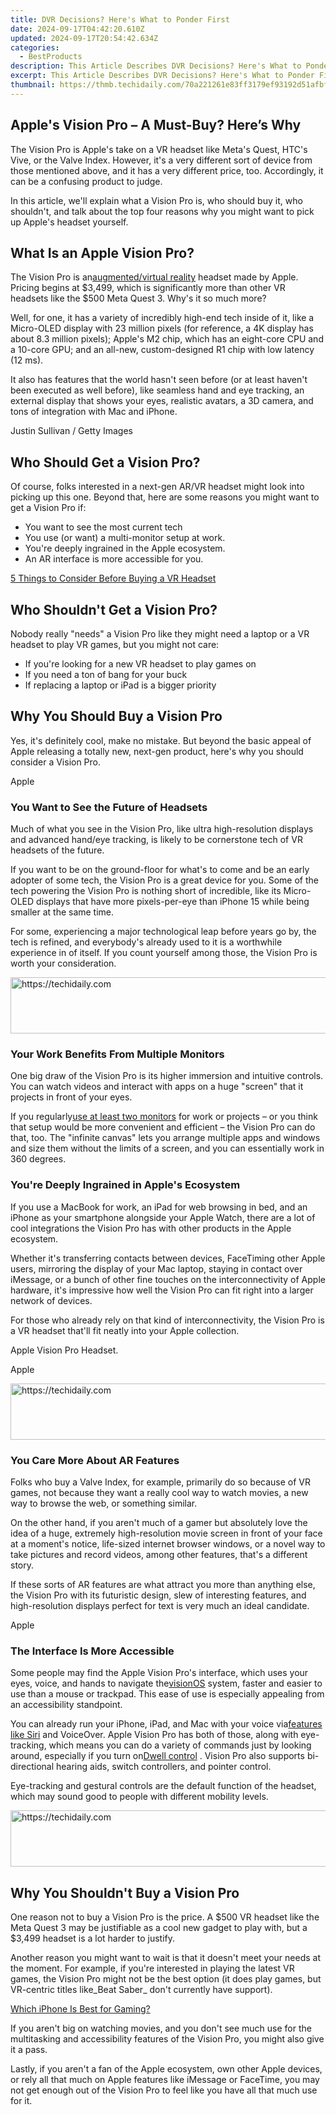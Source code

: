 ```yaml
---
title: DVR Decisions? Here's What to Ponder First
date: 2024-09-17T04:42:20.610Z
updated: 2024-09-17T20:54:42.634Z
categories:
  - BestProducts
description: This Article Describes DVR Decisions? Here's What to Ponder First
excerpt: This Article Describes DVR Decisions? Here's What to Ponder First
thumbnail: https://thmb.techidaily.com/70a221261e83ff3179ef93192d51afbff1f7257579ffa960f9e7a085032e4b04.png
---
```


## Apple's Vision Pro – A Must-Buy? Here’s Why
 The Vision Pro is Apple's take on a VR headset like Meta's Quest, HTC's Vive, or the Valve Index. However, it's a very different sort of device from those mentioned above, and it has a very different price, too. Accordingly, it can be a confusing product to judge.

 In this article, we'll explain what a Vision Pro is, who should buy it, who shouldn't, and talk about the top four reasons why you might want to pick up Apple's headset yourself.

## What Is an Apple Vision Pro?

 The Vision Pro is an[augmented/virtual reality](https://www.lifewire.com/ar-vs-vr-vs-mr-vs-xr-7089737) headset made by Apple. Pricing begins at $3,499, which is significantly more than other VR headsets like the $500 Meta Quest 3\. Why's it so much more?

 Well, for one, it has a variety of incredibly high-end tech inside of it, like a Micro-OLED display with 23 million pixels (for reference, a 4K display has about 8.3 million pixels); Apple's M2 chip, which has an eight-core CPU and a 10-core GPU; and an all-new, custom-designed R1 chip with low latency (12 ms).

 It also has features that the world hasn't seen before (or at least haven't been executed as well before), like seamless hand and eye tracking, an external display that shows your eyes, realistic avatars, a 3D camera, and tons of integration with Mac and iPhone.

Justin Sullivan / Getty Images

## Who Should Get a Vision Pro?

 Of course, folks interested in a next-gen AR/VR headset might look into picking up this one. Beyond that, here are some reasons you might want to get a Vision Pro if:

* You want to see the most current tech
* You use (or want) a multi-monitor setup at work.
* You're deeply ingrained in the Apple ecosystem.
* An AR interface is more accessible for you.

[5 Things to Consider Before Buying a VR Headset](https://www.lifewire.com/5-things-to-consider-before-buying-a-vr-headset-5271867)

## Who Shouldn't Get a Vision Pro?

 Nobody really "needs" a Vision Pro like they might need a laptop or a VR headset to play VR games, but you might not care:

* If you're looking for a new VR headset to play games on
* If you need a ton of bang for your buck
* If replacing a laptop or iPad is a bigger priority

## Why You Should Buy a Vision Pro

 Yes, it's definitely cool, make no mistake. But beyond the basic appeal of Apple releasing a totally new, next-gen product, here's why you should consider a Vision Pro.

Apple

### You Want to See the Future of Headsets

 Much of what you see in the Vision Pro, like ultra high-resolution displays and advanced hand/eye tracking, is likely to be cornerstone tech of VR headsets of the future.

 If you want to be on the ground-floor for what's to come and be an early adopter of some tech, the Vision Pro is a great device for you. Some of the tech powering the Vision Pro is nothing short of incredible, like its Micro-OLED displays that have more pixels-per-eye than iPhone 15 while being smaller at the same time.

 For some, experiencing a major technological leap before years go by, the tech is refined, and everybody's already used to it is a worthwhile experience in of itself. If you count yourself among those, the Vision Pro is worth your consideration.

<!-- affiliate ads begin -->
<a href="https://aligracehair.sjv.io/c/5597632/1896510/19272" target="_top" id="1896510">
  <img src="//a.impactradius-go.com/display-ad/19272-1896510" border="0" alt="https://techidaily.com" width="728" height="90"/>
</a>
<img height="0" width="0" src="https://aligracehair.sjv.io/i/5597632/1896510/19272" style="position:absolute;visibility:hidden;" border="0" />
<!-- affiliate ads end -->

### Your Work Benefits From Multiple Monitors

 One big draw of the Vision Pro is its higher immersion and intuitive controls. You can watch videos and interact with apps on a huge "screen" that it projects in front of your eyes.

 If you regularly[use at least two monitors](https://www.lifewire.com/set-up-dual-monitors-on-a-mac-5116847) for work or projects – or you think that setup would be more convenient and efficient – the Vision Pro can do that, too. The "infinite canvas" lets you arrange multiple apps and windows and size them without the limits of a screen, and you can essentially work in 360 degrees.

### You're Deeply Ingrained in Apple's Ecosystem

 If you use a MacBook for work, an iPad for web browsing in bed, and an iPhone as your smartphone alongside your Apple Watch, there are a lot of cool integrations the Vision Pro has with other products in the Apple ecosystem.

 Whether it's transferring contacts between devices, FaceTiming other Apple users, mirroring the display of your Mac laptop, staying in contact over iMessage, or a bunch of other fine touches on the interconnectivity of Apple hardware, it's impressive how well the Vision Pro can fit right into a larger network of devices.

 For those who already rely on that kind of interconnectivity, the Vision Pro is a VR headset that'll fit neatly into your Apple collection.

 Apple Vision Pro Headset.

Apple

<!-- affiliate ads begin -->
<a href="https://appsumo.8odi.net/c/5597632/2105873/7443" target="_top" id="2105873">
  <img src="//a.impactradius-go.com/display-ad/7443-2105873" border="0" alt="https://techidaily.com" width="728" height="90"/>
</a>
<img height="0" width="0" src="https://appsumo.8odi.net/i/5597632/2105873/7443" style="position:absolute;visibility:hidden;" border="0" />
<!-- affiliate ads end -->

### You Care More About AR Features

 Folks who buy a Valve Index, for example, primarily do so because of VR games, not because they want a really cool way to watch movies, a new way to browse the web, or something similar.

 On the other hand, if you aren't much of a gamer but absolutely love the idea of a huge, extremely high-resolution movie screen in front of your face at a moment's notice, life-sized internet browser windows, or a novel way to take pictures and record videos, among other features, that's a different story.

 If these sorts of AR features are what attract you more than anything else, the Vision Pro with its futuristic design, slew of interesting features, and high-resolution displays perfect for text is very much an ideal candidate.

Apple

### The Interface Is More Accessible

 Some people may find the Apple Vision Pro's interface, which uses your eyes, voice, and hands to navigate the[visionOS](https://www.lifewire.com/visionos-news-and-features-7549513) system, faster and easier to use than a mouse or trackpad. This ease of use is especially appealing from an accessibility standpoint.  

 You can already run your iPhone, iPad, and Mac with your voice via[features like Siri](https://www.lifewire.com/complete-list-mac-siri-commands-4129181) and VoiceOver. Apple Vision Pro has both of those, along with eye-tracking, which means you can do a variety of commands just by looking around, especially if you turn on[Dwell control](https://www.lifewire.com/use-hot-corners-on-mac-5341316) . Vision Pro also supports bi-directional hearing aids, switch controllers, and pointer control.

 Eye-tracking and gestural controls are the default function of the headset, which may sound good to people with different mobility levels.

<!-- affiliate ads begin -->
<a href="https://appsumo.8odi.net/c/5597632/2151882/7443" target="_top" id="2151882">
  <img src="//a.impactradius-go.com/display-ad/7443-2151882" border="0" alt="https://techidaily.com" width="600" height="90"/>
</a>
<img height="0" width="0" src="https://appsumo.8odi.net/i/5597632/2151882/7443" style="position:absolute;visibility:hidden;" border="0" />
<!-- affiliate ads end -->

## Why You Shouldn't Buy a Vision Pro

 One reason not to buy a Vision Pro is the price. A $500 VR headset like the Meta Quest 3 may be justifiable as a cool new gadget to play with, but a $3,499 headset is a lot harder to justify.

 Another reason you might want to wait is that it doesn't meet your needs at the moment. For example, if you're interested in playing the latest VR games, the Vision Pro might not be the best option (it does play games, but VR-centric titles like_Beat Saber_ don't currently have support).

[Which iPhone Is Best for Gaming?](https://www.lifewire.com/best-gaming-phones-5179702)

 If you aren't big on watching movies, and you don't see much use for the multitasking and accessibility features of the Vision Pro, you might also give it a pass.

 Lastly, if you aren't a fan of the Apple ecosystem, own other Apple devices, or rely all that much on Apple features like iMessage or FaceTime, you may not get enough out of the Vision Pro to feel like you have all that much use for it.

<ins class="adsbygoogle"
     style="display:block"
     data-ad-format="autorelaxed"
     data-ad-client="ca-pub-7571918770474297"
     data-ad-slot="1223367746"></ins>

<ins class="adsbygoogle"
     style="display:block"
     data-ad-client="ca-pub-7571918770474297"
     data-ad-slot="8358498916"
     data-ad-format="auto"
     data-full-width-responsive="true"></ins>



